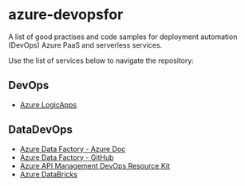 # azure-devopsfor

A list of good practises and code samples for deployment automation (DevOps) Azure PaaS and serverless services.

Use the list of services below to navigate the repository:

## DevOps
- [Azure LogicApps](logicapps/logicapps.md)

## DataDevOps
- [Azure Data Factory - Azure Doc](https://azure.microsoft.com/mediahandler/files/resourcefiles/whitepaper-adf-on-azuredevops/Azure%20data%20Factory-Whitepaper-DevOps.pdf)
- [Azure Data Factory - GitHub](https://github.com/davedoesdemos/DataDevOps/blob/master/Data_Factory/ADFDevOps.md)
- [Azure API Management DevOps Resource Kit](https://github.com/Azure/azure-api-management-devops-resource-kit)
- [Azure DataBricks](https://github.com/davedoesdemos/DataDevOps/blob/master/Databricks/DatabricksDevOps.md)



